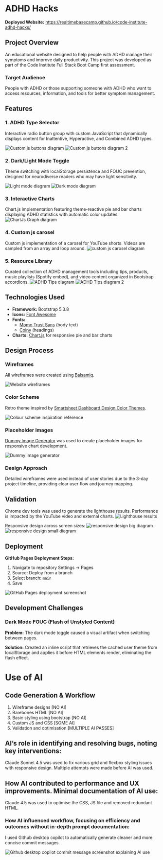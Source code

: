 # ADHD Hacks

**Deployed Website:** https://realtimebasecamp.github.io/code-institute-adhd-hacks/

## Project Overview

An educational website designed to help people with ADHD manage their symptoms and improve daily productivity. This project was developed as part of the Code Institute Full Stack Boot Camp first assessment.

### Target Audience
People with ADHD or those supporting someone with ADHD who want to access resources, information, and tools for better symptom management.

## Features

### 1. ADHD Type Selector
Interactive radio button group with custom JavaScript that dynamically displays content for Inattentive, Hyperactive, and Combined ADHD types.

![Custom js buttons diagram](/assets/images/custom-js-buttons.png)
![Custom js buttons diagram 2](/assets/images/custom-js-buttons2.PNG)

### 2. Dark/Light Mode Toggle
Theme switching with localStorage persistence and FOUC prevention, designed for neurodiverse readers who may have light sensitivity.

![Light mode diagram](/assets/images/light-mode.png)
![Dark mode diagram](/assets/images/dark-mode.png)

### 3. Interactive Charts
Chart.js implementation featuring theme-reactive pie and bar charts displaying ADHD statistics with automatic color updates.
![ChartJs Graph diagram](chartJS-graphs.PNG)

### 4. Custom js carosel
Custom js implementation of a carosel for YouTube shorts. Videos are sampled from an array and loop around.
![custom js carosel diagram](custom-js-carosel.PNG)

### 5. Resource Library
Curated collection of ADHD management tools including tips, products, music playlists (Spotify embed), and video content organized in Bootstrap accordions.
![ADHD Tips diagram](/assets/images/tips-diagram.PNG)
![ADHD Tips diagram 2](/assets/images/tips-diagram-2.PNG)

## Technologies Used
- **Framework:** Bootstrap 5.3.8
- **Icons:** [Font Awesome](https://fontawesome.com/)
- **Fonts:** 
  - [Momo Trust Sans](https://fonts.google.com/specimen/Momo+Trust+Sans) (body text)
  - [Coiny](https://fonts.google.com/specimen/Coiny) (headings)
- **Charts:** [Chart.js](https://www.chartjs.org/) for responsive pie and bar charts

## Design Process

### Wireframes
All wireframes were created using [Balsamiq](https://balsamiq.com/).

![Website wireframes](/assets/images/wireframes.png "Website wireframe diagram")

### Color Scheme
Retro theme inspired by [Smartsheet Dashboard Design Color Themes](https://www.smartsheet.com/content-center/product-insights/smartsheet-tips/smartsheet-dashboard-design-color-themes).

![Colour scheme inspiration reference](/assets/images/color-scheme.png)

### Placeholder Images
[Dummy Image Generator](https://dummyimage.com/) was used to create placeholder images for responsive chart development.

![Dummy image generator](dummy-images-diagram.png)

### Design Approach
Detailed wireframes were used instead of user stories due to the 3-day project timeline, providing clear user flow and journey mapping.

## Validation
Chrome dev tools was used to generate the lighthouse results. Performance is impacted by the YouTube video and external charts.
![Lighthouse results](/assets/images/lighthouse-results.PNG "Lighthouse performance results")

Responsive design across screen sizes:
![responsive design big diagram](responsive-design-big.PNG)
![responsive design small diagram](responsive-design-small.PNG)

## Deployment

**GitHub Pages Deployment Steps:**
1. Navigate to repository Settings → Pages
2. Source: Deploy from a branch
3. Select branch: `main`
4. Save

![GitHub Pages deployment screenshot](/assets/images/github-pages-deployment.png "GitHub pages deployment screenshot")

## Development Challenges

### Dark Mode FOUC (Flash of Unstyled Content)
**Problem:** The dark mode toggle caused a visual artifact when switching between pages.

**Solution:** Created an inline script that retrieves the cached user theme from localStorage and applies it before HTML elements render, eliminating the flash effect.

# Use of AI

## Code Generation & Workflow
1. Wireframe designs [NO AI]
2. Barebones HTML [NO AI]
3. Basic styling using bootstrap [NO AI]
4. Custom JS and CSS [SOME AI]
5. Validation and optimisation [MULTIPLE AI PASSES]

## AI’s role in identifying and resolving bugs, noting key interventions:
Claude Sonnet 4.5 was used to fix various grid and flexbox styling issues with responsive design. Multiple attempts were made before AI was used.

## How AI contributed to performance and UX improvements. Minimal documentation of AI use:
Claude 4.5 was used to optimise the CSS, JS file and removed redundant HTML.

### How AI influenced workflow, focusing on efficiency and outcomes without in-depth prompt documentation:
I used Github desktop copilot to automatically generate cleaner and more concise commit messages.

![Github desktop copilot commit message screenshot explaining AI use](/assets/images/github-desktop-copilot.png "Github desktop copilot commit message screenshot explaining AI use")
